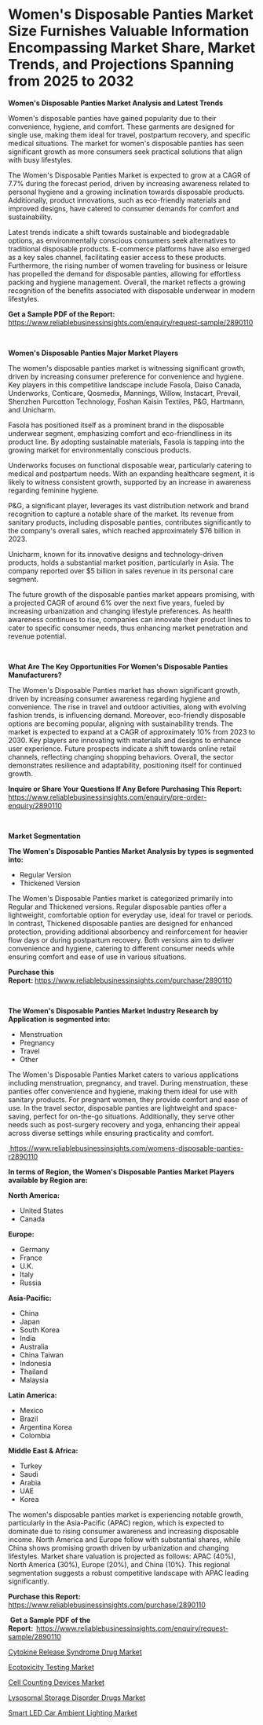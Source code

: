 <p><h1>Women's Disposable Panties Market Size Furnishes Valuable Information Encompassing Market Share, Market Trends, and Projections Spanning from 2025 to 2032</h1></p><p><strong>Women's Disposable Panties Market Analysis and Latest Trends</strong></p>
<p><p>Women's disposable panties have gained popularity due to their convenience, hygiene, and comfort. These garments are designed for single use, making them ideal for travel, postpartum recovery, and specific medical situations. The market for women's disposable panties has seen significant growth as more consumers seek practical solutions that align with busy lifestyles.</p><p>The Women's Disposable Panties Market is expected to grow at a CAGR of 7.7% during the forecast period, driven by increasing awareness related to personal hygiene and a growing inclination towards disposable products. Additionally, product innovations, such as eco-friendly materials and improved designs, have catered to consumer demands for comfort and sustainability. </p><p>Latest trends indicate a shift towards sustainable and biodegradable options, as environmentally conscious consumers seek alternatives to traditional disposable products. E-commerce platforms have also emerged as a key sales channel, facilitating easier access to these products. Furthermore, the rising number of women traveling for business or leisure has propelled the demand for disposable panties, allowing for effortless packing and hygiene management. Overall, the market reflects a growing recognition of the benefits associated with disposable underwear in modern lifestyles.</p></p>
<p><strong>Get a Sample PDF of the Report:&nbsp;</strong> <a href="https://www.reliablebusinessinsights.com/enquiry/request-sample/2890110?utm_campaign=1117&utm_medium=2&utm_source=Github&utm_content=ia&utm_term=14032025&utm_id=womens-disposable-panties">https://www.reliablebusinessinsights.com/enquiry/request-sample/2890110</a></p>
<p>&nbsp;</p>
<p><strong>Women's Disposable Panties Major Market Players</strong></p>
<p><p>The women's disposable panties market is witnessing significant growth, driven by increasing consumer preference for convenience and hygiene. Key players in this competitive landscape include Fasola, Daiso Canada, Underworks, Conticare, Qosmedix, Mannings, Willow, Instacart, Prevail, Shenzhen Purcotton Technology, Foshan Kaisin Textiles, P&G, Hartmann, and Unicharm.</p><p>Fasola has positioned itself as a prominent brand in the disposable underwear segment, emphasizing comfort and eco-friendliness in its product line. By adopting sustainable materials, Fasola is tapping into the growing market for environmentally conscious products. </p><p>Underworks focuses on functional disposable wear, particularly catering to medical and postpartum needs. With an expanding healthcare segment, it is likely to witness consistent growth, supported by an increase in awareness regarding feminine hygiene.</p><p>P&G, a significant player, leverages its vast distribution network and brand recognition to capture a notable share of the market. Its revenue from sanitary products, including disposable panties, contributes significantly to the company's overall sales, which reached approximately $76 billion in 2023. </p><p>Unicharm, known for its innovative designs and technology-driven products, holds a substantial market position, particularly in Asia. The company reported over $5 billion in sales revenue in its personal care segment.</p><p>The future growth of the disposable panties market appears promising, with a projected CAGR of around 6% over the next five years, fueled by increasing urbanization and changing lifestyle preferences. As health awareness continues to rise, companies can innovate their product lines to cater to specific consumer needs, thus enhancing market penetration and revenue potential.</p></p>
<p>&nbsp;</p>
<p><strong>What Are The Key Opportunities For Women's Disposable Panties Manufacturers?</strong></p>
<p><p>The Women's Disposable Panties market has shown significant growth, driven by increasing consumer awareness regarding hygiene and convenience. The rise in travel and outdoor activities, along with evolving fashion trends, is influencing demand. Moreover, eco-friendly disposable options are becoming popular, aligning with sustainability trends. The market is expected to expand at a CAGR of approximately 10% from 2023 to 2030. Key players are innovating with materials and designs to enhance user experience. Future prospects indicate a shift towards online retail channels, reflecting changing shopping behaviors. Overall, the sector demonstrates resilience and adaptability, positioning itself for continued growth.</p></p>
<p><strong>Inquire or Share Your Questions If Any Before Purchasing This Report:</strong> <a href="https://www.reliablebusinessinsights.com/enquiry/pre-order-enquiry/2890110?utm_campaign=1117&utm_medium=2&utm_source=Github&utm_content=ia&utm_term=14032025&utm_id=womens-disposable-panties">https://www.reliablebusinessinsights.com/enquiry/pre-order-enquiry/2890110</a></p>
<p>&nbsp;</p>
<p><strong>Market Segmentation</strong></p>
<p><strong>The Women's Disposable Panties Market Analysis by types is segmented into:</strong></p>
<p><ul><li>Regular Version</li><li>Thickened Version</li></ul></p>
<p><p>The Women's Disposable Panties market is categorized primarily into Regular and Thickened versions. Regular disposable panties offer a lightweight, comfortable option for everyday use, ideal for travel or periods. In contrast, Thickened disposable panties are designed for enhanced protection, providing additional absorbency and reinforcement for heavier flow days or during postpartum recovery. Both versions aim to deliver convenience and hygiene, catering to different consumer needs while ensuring comfort and ease of use in various situations.</p></p>
<p><strong>Purchase this Report:&nbsp;</strong><a href="https://www.reliablebusinessinsights.com/purchase/2890110?utm_campaign=1117&utm_medium=2&utm_source=Github&utm_content=ia&utm_term=14032025&utm_id=womens-disposable-panties">https://www.reliablebusinessinsights.com/purchase/2890110</a></p>
<p>&nbsp;</p>
<p><strong>The Women's Disposable Panties Market Industry Research by Application is segmented into:</strong></p>
<p><ul><li>Menstruation</li><li>Pregnancy</li><li>Travel</li><li>Other</li></ul></p>
<p><p>The Women's Disposable Panties Market caters to various applications including menstruation, pregnancy, and travel. During menstruation, these panties offer convenience and hygiene, making them ideal for use with sanitary products. For pregnant women, they provide comfort and ease of use. In the travel sector, disposable panties are lightweight and space-saving, perfect for on-the-go situations. Additionally, they serve other needs such as post-surgery recovery and yoga, enhancing their appeal across diverse settings while ensuring practicality and comfort.</p></p>
<p><a href="https://www.reliablebusinessinsights.com/womens-disposable-panties-r2890110?utm_campaign=1117&utm_medium=2&utm_source=Github&utm_content=ia&utm_term=14032025&utm_id=womens-disposable-panties">&nbsp;https://www.reliablebusinessinsights.com/womens-disposable-panties-r2890110</a></p>
<p><strong>In terms of Region, the Women's Disposable Panties Market Players available by Region are:</strong></p>
<p>
    <p> <strong> North America: </strong>
        <ul>
            <li>United States</li>
            <li>Canada</li>
        </ul>
        </p> 
    <p> <strong> Europe: </strong>
        <ul>
            <li>Germany</li>
            <li>France</li>
            <li>U.K.</li>
            <li>Italy</li>
            <li>Russia</li>
        </ul>
        </p> 
    <p> <strong> Asia-Pacific: </strong>
        <ul>
            <li>China</li>
            <li>Japan</li>
            <li>South Korea</li>
            <li>India</li>
            <li>Australia</li>
            <li>China Taiwan</li>
            <li>Indonesia</li>
            <li>Thailand</li>
            <li>Malaysia</li>
        </ul>
        </p> 
    <p> <strong> Latin America: </strong>
        <ul>
            <li>Mexico</li>
            <li>Brazil</li>
            <li>Argentina Korea</li>
            <li>Colombia</li>
        </ul>
        </p> 
    <p> <strong> Middle East & Africa: </strong>
        <ul>
            <li>Turkey</li>
            <li>Saudi</li>
            <li>Arabia</li>
            <li>UAE</li>
            <li>Korea</li>
        </ul>
    </p>
    </p>
<p><p>The women's disposable panties market is experiencing notable growth, particularly in the Asia-Pacific (APAC) region, which is expected to dominate due to rising consumer awareness and increasing disposable income. North America and Europe follow with substantial shares, while China shows promising growth driven by urbanization and changing lifestyles. Market share valuation is projected as follows: APAC (40%), North America (30%), Europe (20%), and China (10%). This regional segmentation suggests a robust competitive landscape with APAC leading significantly.</p></p>
<p><strong>Purchase this Report: </strong><a href="https://www.reliablebusinessinsights.com/purchase/2890110?utm_campaign=1117&utm_medium=2&utm_source=Github&utm_content=ia&utm_term=14032025&utm_id=womens-disposable-panties">https://www.reliablebusinessinsights.com/purchase/2890110</a></p>
<p>&nbsp;<strong>Get a Sample PDF of the Report:&nbsp;&nbsp;</strong><a href="https://www.reliablebusinessinsights.com/enquiry/request-sample/2890110?utm_campaign=1117&utm_medium=2&utm_source=Github&utm_content=ia&utm_term=14032025&utm_id=womens-disposable-panties">https://www.reliablebusinessinsights.com/enquiry/request-sample/2890110</a></p>
<p><strong></strong></p>
<p><p><a href="https://github.com/jullselai/Market-Research-Report-List-1/blob/main/cytokine-release-syndrome-drug-market.md?utm_campaign=1117&utm_medium=2&utm_source=Github&utm_content=ia&utm_term=14032025&utm_id=womens-disposable-panties">Cytokine Release Syndrome Drug Market</a></p><p><a href="https://github.com/jaspartatin/Market-Research-Report-List-1/blob/main/ecotoxicity-testing-market.md?utm_campaign=1117&utm_medium=2&utm_source=Github&utm_content=ia&utm_term=14032025&utm_id=womens-disposable-panties">Ecotoxicity Testing Market</a></p><p><a href="https://github.com/alefermeivys/Market-Research-Report-List-1/blob/main/cell-counting-devices-market.md?utm_campaign=1117&utm_medium=2&utm_source=Github&utm_content=ia&utm_term=14032025&utm_id=womens-disposable-panties">Cell Counting Devices Market</a></p><p><a href="https://github.com/dusektwinec3/Market-Research-Report-List-1/blob/main/lysosomal-storage-disorder-drugs-market.md?utm_campaign=1117&utm_medium=2&utm_source=Github&utm_content=ia&utm_term=14032025&utm_id=womens-disposable-panties">Lysosomal Storage Disorder Drugs Market</a></p><p><a href="https://github.com/toghojbeinta/Market-Research-Report-List-1/blob/main/smart-led-car-ambient-lighting-market.md?utm_campaign=1117&utm_medium=2&utm_source=Github&utm_content=ia&utm_term=14032025&utm_id=womens-disposable-panties">Smart LED Car Ambient Lighting Market</a></p></p>